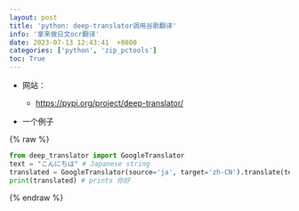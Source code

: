 ```yaml
---
layout: post
title: 'python: deep-translator调用谷歌翻译'
info: '拿来做日文ocr翻译'
date: 2023-07-13 12:43:41  +0800
categories: ['python', 'zip_pctools']
toc: True
---
```



- 网站：
  - https://pypi.org/project/deep-translator/


- 一个例子


{% raw %}
```py
from deep_translator import GoogleTranslator
text = "こんにちは" # Japanese string
translated = GoogleTranslator(source='ja', target='zh-CN').translate(text=text) # Chinese translation
print(translated) # prints 你好
```
{% endraw %}
